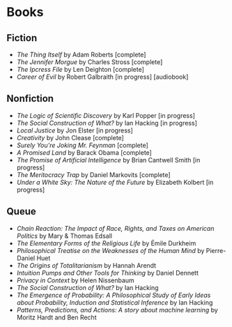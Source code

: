 # Books 

## Fiction
 * *The Thing Itself* by Adam Roberts [complete]
 * *The Jennifer Morgue* by Charles Stross [complete]
 * *The Ipcress File* by Len Deighton [complete]
 * *Career of Evil* by Robert Galbraith [in progress] [audiobook]

## Nonfiction 
 * *The Logic of Scientific Discovery* by Karl Popper [in progress]
 * *The Social Construction of What?* by Ian Hacking [in progress]
 * *Local Justice* by Jon Elster [in progress]
 * *Creativity* by John Clease [complete]
 * *Surely You're Joking Mr. Feynman* [complete]
 * *A Promised Land* by Barack Obama [complete]
 * *The Promise of Artificial Intelligence* by Brian Cantwell Smith [in progress]
 * *The Meritocracy Trap* by Daniel Markovits [complete]
 * *Under a White Sky: The Nature of the Future* by Elizabeth Kolbert [in progress]


 ## Queue
  * *Chain Reaction: The Impact of Race, Rights, and Taxes on American Politics* by Mary & Thomas Edsall
  * *The Elementary Forms of the Religious Life* by Émile Durkheim
  * *Philosophical Treatise on the Weaknesses of the Human Mind* by Pierre-Daniel Huet
  * *The Origins of Totalitarianism* by Hannah Arendt 
  * *Intuition Pumps and Other Tools for Thinking* by Daniel Dennett
  * *Privacy in Context* by Helen Nissenbaum 
  * *The Social Construction of What?* by Ian Hacking
  * *The Emergence of Probability: A Philosophical Study of Early Ideas about Probability, Induction and Statistical Inference* by Ian Hacking
  * *Patterns, Predictions, and Actions: A story about machine learning* by Moritz Hardt and Ben Recht 
